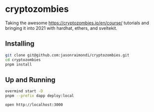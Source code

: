 # cryptozombies 

Taking the awesome https://cryptozombies.io/en/course/ tutorials and bringing it into 2021 with hardhat, ethers, and sveltekit.

## Installing

```bash
git clone git@github.com:jasonraimondi/cryptozombies.git
cd cryptozombies
pnpm install
```
## Up and Running

```bash
overmind start -D
pnpm --prefix dapp deploy:local

open http://localhost:3000
```
